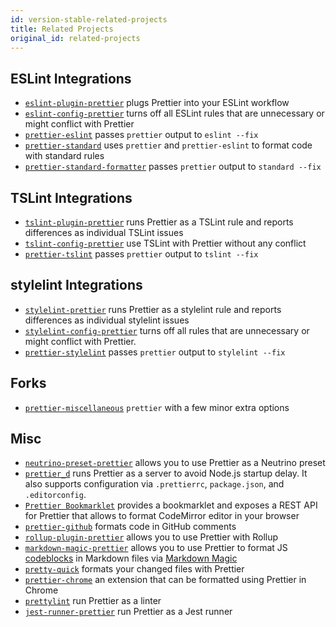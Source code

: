 ```yaml
---
id: version-stable-related-projects
title: Related Projects
original_id: related-projects
---
```


## ESLint Integrations

- [`eslint-plugin-prettier`](https://github.com/prettier/eslint-plugin-prettier) plugs Prettier into your ESLint workflow
- [`eslint-config-prettier`](https://github.com/prettier/eslint-config-prettier) turns off all ESLint rules that are unnecessary or might conflict with Prettier
- [`prettier-eslint`](https://github.com/prettier/prettier-eslint) passes `prettier` output to `eslint --fix`
- [`prettier-standard`](https://github.com/sheerun/prettier-standard) uses `prettier` and `prettier-eslint` to format code with standard rules
- [`prettier-standard-formatter`](https://github.com/dtinth/prettier-standard-formatter) passes `prettier` output to `standard --fix`

## TSLint Integrations

- [`tslint-plugin-prettier`](https://github.com/ikatyang/tslint-plugin-prettier) runs Prettier as a TSLint rule and reports differences as individual TSLint issues
- [`tslint-config-prettier`](https://github.com/alexjoverm/tslint-config-prettier) use TSLint with Prettier without any conflict
- [`prettier-tslint`](https://github.com/azz/prettier-tslint) passes `prettier` output to `tslint --fix`

## stylelint Integrations

- [`stylelint-prettier`](https://github.com/prettier/stylelint-prettier) runs Prettier as a stylelint rule and reports differences as individual stylelint issues
- [`stylelint-config-prettier`](https://github.com/prettier/stylelint-config-prettier) turns off all rules that are unnecessary or might conflict with Prettier.
- [`prettier-stylelint`](https://github.com/hugomrdias/prettier-stylelint) passes `prettier` output to `stylelint --fix`

## Forks

- [`prettier-miscellaneous`](https://github.com/arijs/prettier-miscellaneous) `prettier` with a few minor extra options

## Misc

- [`neutrino-preset-prettier`](https://github.com/SpencerCDixon/neutrino-preset-prettier) allows you to use Prettier as a Neutrino preset
- [`prettier_d`](https://github.com/josephfrazier/prettier_d.js) runs Prettier as a server to avoid Node.js startup delay. It also supports configuration via `.prettierrc`, `package.json`, and `.editorconfig`.
- [`Prettier Bookmarklet`](https://prettier.glitch.me/) provides a bookmarklet and exposes a REST API for Prettier that allows to format CodeMirror editor in your browser
- [`prettier-github`](https://github.com/jgierer12/prettier-github) formats code in GitHub comments
- [`rollup-plugin-prettier`](https://github.com/mjeanroy/rollup-plugin-prettier) allows you to use Prettier with Rollup
- [`markdown-magic-prettier`](https://github.com/camacho/markdown-magic-prettier) allows you to use Prettier to format JS [codeblocks](https://help.github.com/articles/creating-and-highlighting-code-blocks/) in Markdown files via [Markdown Magic](https://github.com/DavidWells/markdown-magic)
- [`pretty-quick`](https://github.com/azz/pretty-quick) formats your changed files with Prettier
- [`prettier-chrome`](https://github.com/u3u/prettier-chrome) an extension that can be formatted using Prettier in Chrome
- [`prettylint`](https://github.com/ikatyang/prettylint) run Prettier as a linter
- [`jest-runner-prettier`](https://github.com/keplersj/jest-runner-prettier) run Prettier as a Jest runner
